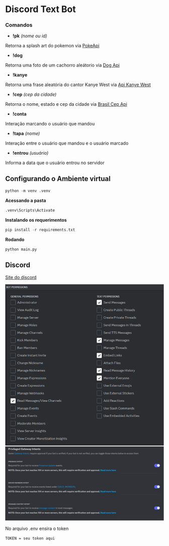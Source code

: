 # Discord Text Bot

### Comandos
- **!pk** *(nome ou id)*

Retorna a splash art do pokemon via [PokeApi](https://pokeapi.co/)

- **!dog** 

Retorna uma foto de um cachorro aleátorio via [Dog Api](https://dog.ceo/dog-api/)

- **!kanye**

Retorna uma frase aleatória do cantor Kanye West via [Api Kanye West](https://api.kanye.rest/)

-  **!cep** *(cep da cidade)*

Retorna o nome, estado e cep da cidade via [Brasil Cep Api](https://brasilapi.com.br/docs#tag/CEP)

- **!conta**

Interação marcando o usuário que mandou 

- **!tapa** *(nome)*

Interação entre o usuário que mandou e o usuário marcado

- **!entrou** *(usuário)*

Informa a data que o usuário entrou no servidor




## Configurando o Ambiente virtual
```python
python -m venv .venv
```

**Acessando a pasta**
```python
.venv\Scripts\Activate  
```

**Instalando os requerimentos**
```python
pip install -r requirements.txt
```

**Rodando**
```python
python main.py
```


## Discord

[Site do discord](https://discord.com/developers/applications/)


![Permissões necessárias](img/demo-discord2.png)
![Permissões necessárias](img/demo-discord.png)

No arquivo .env ensira o token
```env
TOKEN = seu token aqui
```